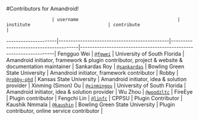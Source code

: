 #Contributors for Amandroid!

                     | username                                     | institute                             | contribute                                                        |
---------------------|----------------------------------------------|---------------------------------------|-------------------------------------------------------------------|
 Fengguo Wei         | [`@fgwei`](https://github.com/fgwei)         | University of South Florida           | Amandroid initiator, framework & plugin contributor, project & website & documentation maintainer |
 Sankardas Roy       | [`@sankardas`](https://github.com/sankardas) | Bowling Green State University        | Amandroid initiator, framework contributor |
 Robby               | [`@robby-phd`](https://github.com/robby-phd) | Kansas State University               | Amandroid initiator, idea & solution provider |
 Xinming (Simon) Ou  | [`@xinmingou`](https://github.com/Ichoran)   | University of South Florida           | Amandroid initiator, idea & solution provider  |
 Wu Zhou             | [`@woodzltc`](https://github.com/woodzltc)   | FireEye                               | Plugin contributor              |
 Fengchi Lin         | [`@linfc`](https://github.com/linfc)         | CPPSU                                 | Plugin Contributor |
 Kaushik Nmmala      | [`@kaushin`](https://github.com/kaushin)     | Bowling Green State University       | Plugin contributor, online service contributor |
